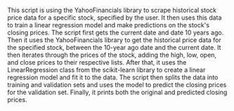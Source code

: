This script is using the YahooFinancials library to scrape historical stock price data for a specific stock, specified by the user. It then uses this data to train a linear regression model and make predictions on the stock's closing prices. The script first gets the current date and date 10 years ago. Then it uses the YahooFinancials library to get the historical price data for the specified stock, between the 10-year ago date and the current date. It then iterates through the prices of the stock, adding the high, low, open, and close prices to their respective lists. After that, it uses the LinearRegression class from the scikit-learn library to create a linear regression model and fit it to the data. The script then splits the data into training and validation sets and uses the model to predict the closing prices for the validation set. Finally, it prints both the original and predicted closing prices.
